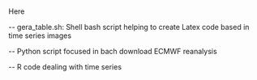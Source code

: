 # 
Here 

-- gera_table.sh: Shell bash script helping to create Latex code based in time series images 

-- Python script focused in bach download ECMWF reanalysis 

-- R code dealing with time series 
